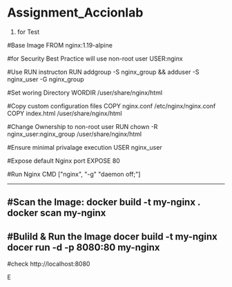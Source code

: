 # Assignment_Accionlab
1. for Test

#Base Image
FROM nginx:1.19-alpine

#for Security Best Practice will use non-root user
USER:nginx

#Use RUN instructon
RUN addgroup -S nginx_group && adduser -S nginx_user -G nginx_group

#Set woring Directory
WORDIR /user/share/nginx/html

#Copy custom configuration files
COPY nginx.conf /etc/nginx/nginx.conf
COPY index.html /user/share/nginx/html

#Change Ownership to non-root user
RUN chown -R nginx_user:nginx_group /user/share/nginx/html

#Ensure minimal privalage execution
USER nginx_user

#Expose default Nginx port
EXPOSE 80

#Run Nginx
CMD ["nginx", "-g" "daemon off;"]

---------------------------------------
#Scan the Image:
docker build -t my-nginx .
docker scan my-nginx
------------------------------
#Bulild & Run the Image
docer build -t my-nginx
docer run -d -p 8080:80 my-nginx
------------------------------------
#check
http://localhost:8080

E

